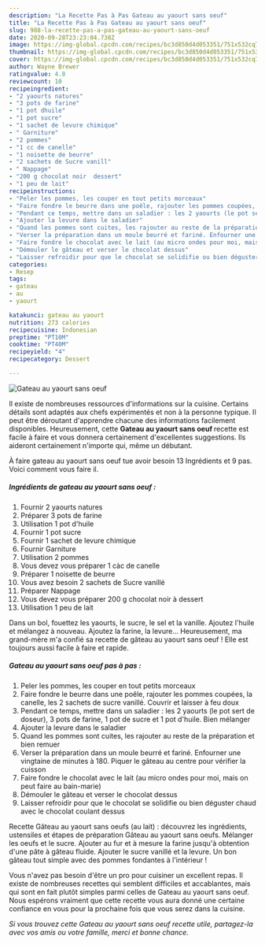 ```yaml
---
description: "La Recette Pas à Pas Gateau au yaourt sans oeuf"
title: "La Recette Pas à Pas Gateau au yaourt sans oeuf"
slug: 988-la-recette-pas-a-pas-gateau-au-yaourt-sans-oeuf
date: 2020-09-28T23:23:04.738Z
image: https://img-global.cpcdn.com/recipes/bc3d850d4d053351/751x532cq70/gateau-au-yaourt-sans-oeuf-photo-principale-de-la-recette.jpg
thumbnail: https://img-global.cpcdn.com/recipes/bc3d850d4d053351/751x532cq70/gateau-au-yaourt-sans-oeuf-photo-principale-de-la-recette.jpg
cover: https://img-global.cpcdn.com/recipes/bc3d850d4d053351/751x532cq70/gateau-au-yaourt-sans-oeuf-photo-principale-de-la-recette.jpg
author: Wayne Brewer
ratingvalue: 4.8
reviewcount: 10
recipeingredient:
- "2 yaourts natures"
- "3 pots de farine"
- "1 pot dhuile"
- "1 pot sucre"
- "1 sachet de levure chimique"
- " Garniture"
- "2 pommes"
- "1 cc de canelle"
- "1 noisette de beurre"
- "2 sachets de Sucre vanill"
- " Nappage"
- "200 g chocolat noir  dessert"
- "1 peu de lait"
recipeinstructions:
- "Peler les pommes, les couper en tout petits morceaux"
- "Faire fondre le beurre dans une poêle, rajouter les pommes coupées, la canelle, les 2 sachets de sucre vanillé. Couvrir et laisser à feu doux"
- "Pendant ce temps, mettre dans un saladier : les 2 yaourts (le pot sert de doseur), 3 pots de farine, 1 pot de sucre et 1 pot d&#39;huile. Bien mélanger"
- "Ajouter la levure dans le saladier"
- "Quand les pommes sont cuites, les rajouter au reste de la préparation et bien remuer"
- "Verser la préparation dans un moule beurré et fariné. Enfourner une vingtaine de minutes à 180. Piquer le gâteau au centre pour vérifier la cuisson"
- "Faire fondre le chocolat avec le lait (au micro ondes pour moi, mais on peut faire au bain-marie)"
- "Démouler le gâteau et verser le chocolat dessus"
- "Laisser refroidir pour que le chocolat se solidifie ou bien déguster chaud avec le chocolat coulant dessus"
categories:
- Resep
tags:
- gateau
- au
- yaourt

katakunci: gateau au yaourt 
nutrition: 273 calories
recipecuisine: Indonesian
preptime: "PT10M"
cooktime: "PT40M"
recipeyield: "4"
recipecategory: Dessert

---
```



![Gateau au yaourt sans oeuf](https://img-global.cpcdn.com/recipes/bc3d850d4d053351/751x532cq70/gateau-au-yaourt-sans-oeuf-photo-principale-de-la-recette.jpg)

Il existe de nombreuses ressources d'informations sur la cuisine. Certains détails sont adaptés aux chefs expérimentés et non à la personne typique. Il peut être déroutant d'apprendre chacune des informations facilement disponibles. Heureusement, cette <strong> Gateau au yaourt sans oeuf </strong> recette est facile à faire et vous donnera certainement d'excellentes suggestions. Ils aideront certainement n'importe qui, même un débutant.

<!--inarticleads1-->

À faire gateau au yaourt sans oeuf tue avoir besoin 13 Ingrédients et 9 pas. Voici comment vous faire il.

##### Ingrédients de gateau au yaourt sans oeuf :

1. Fournir 2 yaourts natures
1. Préparer 3 pots de farine
1. Utilisation 1 pot d&#39;huile
1. Fournir 1 pot sucre
1. Fournir 1 sachet de levure chimique
1. Fournir  Garniture
1. Utilisation 2 pommes
1. Vous devez vous préparer 1 càc de canelle
1. Préparer 1 noisette de beurre
1. Vous avez besoin 2 sachets de Sucre vanillé
1. Préparer  Nappage
1. Vous devez vous préparer 200 g chocolat noir à dessert
1. Utilisation 1 peu de lait


Dans un bol, fouettez les yaourts, le sucre, le sel et la vanille. Ajoutez l&#39;huile et mélangez à nouveau. Ajoutez la farine, la levure… Heureusement, ma grand-mère m&#39;a confié sa recette de gâteau au yaourt sans oeuf ! Elle est toujours aussi facile à faire et rapide. 

<!--inarticleads2-->

##### Gateau au yaourt sans oeuf pas à pas :

1. Peler les pommes, les couper en tout petits morceaux
1. Faire fondre le beurre dans une poêle, rajouter les pommes coupées, la canelle, les 2 sachets de sucre vanillé. Couvrir et laisser à feu doux
1. Pendant ce temps, mettre dans un saladier : les 2 yaourts (le pot sert de doseur), 3 pots de farine, 1 pot de sucre et 1 pot d&#39;huile. Bien mélanger
1. Ajouter la levure dans le saladier
1. Quand les pommes sont cuites, les rajouter au reste de la préparation et bien remuer
1. Verser la préparation dans un moule beurré et fariné. Enfourner une vingtaine de minutes à 180. Piquer le gâteau au centre pour vérifier la cuisson
1. Faire fondre le chocolat avec le lait (au micro ondes pour moi, mais on peut faire au bain-marie)
1. Démouler le gâteau et verser le chocolat dessus
1. Laisser refroidir pour que le chocolat se solidifie ou bien déguster chaud avec le chocolat coulant dessus


Recette Gâteau au yaourt sans oeufs (au lait) : découvrez les ingrédients, ustensiles et étapes de préparation Gâteau au yaourt sans oeufs. Mélanger les oeufs et le sucre. Ajouter au fur et à mesure la farine jusqu&#39;à obtention d&#39;une pâte à gâteau fluide. Ajouter le sucre vanillé et la levure. Un bon gâteau tout simple avec des pommes fondantes à l&#39;intérieur ! 

<!--inarticleads1-->

<p>
Vous n'avez pas besoin d'être un pro pour cuisiner un excellent repas. Il existe de nombreuses recettes qui semblent difficiles et accablantes, mais qui sont en fait plutôt simples parmi celles de Gateau au yaourt sans oeuf. Nous espérons vraiment que cette recette vous aura donné une certaine confiance en vous pour la prochaine fois que vous serez dans la cuisine.
</p>

<p>
<i>Si vous trouvez cette Gateau au yaourt sans oeuf recette utile, partagez-la avec vos amis ou votre famille, merci et bonne chance.</i>
</p>

